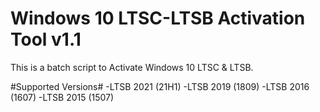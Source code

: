 # Windows 10 LTSC-LTSB Activation Tool v1.1
This is a batch script to Activate Windows 10 LTSC & LTSB.

#Supported Versions#
-LTSB 2021 (21H1)
-LTSB 2019 (1809)
-LTSB 2016 (1607)
-LTSB 2015 (1507)
